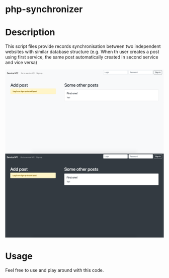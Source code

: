 # php-synchronizer

# Description
This script files provide records synchronisation between two independent websites with similar database structure (e.g. When th user creates a post using first service, the same post automatically created in second service and vice versa)


![Demo service 1](demo/service_1.png)
![Demo service 2](demo/service_2.png)


# Usage

Feel free to use and play around with this code.
